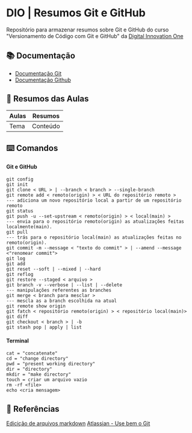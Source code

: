 # DIO | Resumos Git e GitHub

Repositório para armazenar resumos sobre Git e GitHub do curso "Versionamento de Código com Git e GitHub" da [Digital Innovation One](https://www.dio.me)

## 📚 Documentação
- [Documentação Git](https://git-scm.com/doc)
- [Documentação Github](https://docs.hitgub.com/)

## 📒 Resumos das Aulas
| Aulas | Resumos |
|-------|---------|
|Tema   |Conteúdo |

## ⌨️ Comandos
#### Git e GitHub
```
git config
git init
git clone < URL > | --branch < branch > --single-branch
git remote add < remoto(origin) > < URL do repositório remoto >
--- adiciona um novo repositório local a partir de um repositório remoto
git status
git push -u --set-upstream < remoto(origin) > < local(main) >
--- envia para o repositório remoto(origin) as atualizações feitas localmente(main).
git pull
--- trás para o repositório local(main) as atualizações feitas no remoto(origin).
git commit -m --message < "texto do commit" > | --amend --message <"renomear commit">
git log
git add
git reset --soft | --mixed | --hard
git reflog
git restore --staged < arquivo >
git branch -v --verbose | --list | --delete
--- manipulações referentes as branches
git merge < branch para mesclar >
--- mescla as a branch escolhida na atual
git remote show origin
git fatch < repositório remoto(origin) > < repositório local(main)>
git diff
git checkout < branch > | -b
git stash pop | apply | list
```
#### Terminal
```
cat = "concatenate"
cd = "change directory"
pwd = "present working directory"
dir = "directory"
mkdir = "make directory"
touch = criar um arquivo vazio
rm -rf <file>
echo <cria mensagem>
```
## 📑 Referências 
[Edicição de arquivos markdown](https://readme.so)
[Atlassian - Use bem o Git](https://www.atlassian.com/br/git)